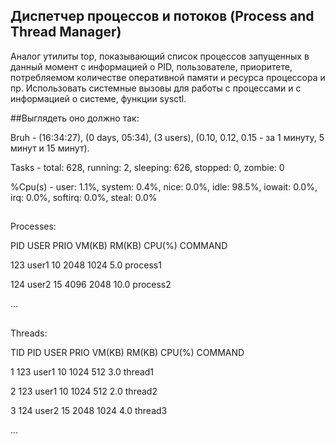 ## Диспетчер процессов и потоков (Process and Thread Manager)
Аналог утилиты top, показывающий список процессов запущенных в данный момент с информацией о PID, пользователе, приоритете, потребляемом количестве оперативной памяти и ресурса процессора и пр. Использовать системные вызовы для работы с процессами и с информацией о системе, функции sysctl.

##Выглядеть оно должно так:

Bruh - (16:34:27), (0 days, 05:34), (3 users), (0.10, 0.12, 0.15 - за 1 минуту, 5 минут и 15 минут).

Tasks - total: 628, running: 2, sleeping: 626, stopped: 0, zombie: 0

%Cpu(s) - user: 1.1%, system: 0.4%, nice: 0.0%, idle: 98.5%, iowait: 0.0%, irq: 0.0%, softirq: 0.0%, steal: 0.0%

##

Processes:

PID  USER       PRIO   VM(KB)   RM(KB)   CPU(%)   COMMAND

123   user1      10     2048     1024     5.0      process1

124   user2      15     4096     2048     10.0     process2

...
##
Threads:

TID   PID   USER       PRIO   VM(KB)   RM(KB)   CPU(%)   COMMAND

1     123   user1      10     1024     512      3.0      thread1

2     123   user1      10     1024     512      2.0      thread2

3     124   user2      15     2048     1024     4.0      thread3

...